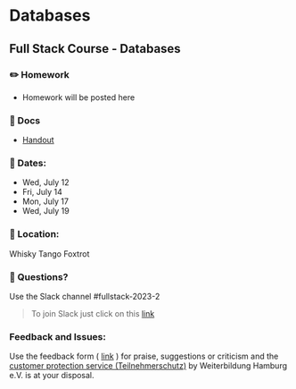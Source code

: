 # Databases
## Full Stack Course -  Databases

### ✏️ Homework

- Homework will be posted here

### 📄 Docs

- [Handout](https://drive.google.com/file/d/1KNWyF8LbgCF2387WH8gEQJmcDbvsemnJ/view?usp=drive_link)

### 📅 Dates:
  - Wed, July 12 
  - Fri, July 14 
  - Mon, July 17 
  - Wed, July 19

### 🎯 Location:
Whisky Tango Foxtrot

### 🤔 Questions?

Use the Slack channel #fullstack-2023-2

> To join Slack just click on this [link](https://hamburgcodingschool.slack.com/join/shared_invite/enQtMjczNDI3OTE4NzIwLTE2ZmNkNDk5YTg3MDFlOTY2ZmU2YzU5YTU4MTNhNDg4MTRhNTMwYzFiNTdlOTdhYzllYzg5YmVkYzljNWExY2U#/)

### Feedback and Issues:
Use the feedback form ( [link](https://docs.google.com/forms/d/e/1FAIpQLSfQnFh1yio7WherXYnVQcuPyk3s68z4HKrvDeErNkv0ghjbOQ/viewform?gxids=7628) ) for praise, suggestions or criticism and the [customer protection service (Teilnehmerschutz)](https://www.weiterbildung-hamburg.net/der-verein/teilnehmerschutz/) by Weiterbildung Hamburg e.V. is at your disposal.
